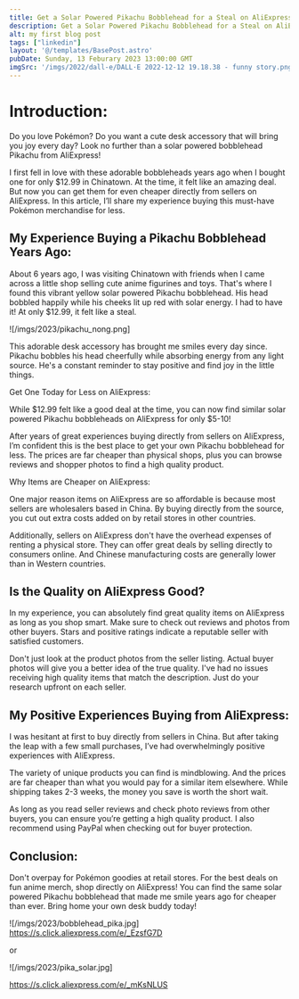 ```yaml
---
title: Get a Solar Powered Pikachu Bobblehead for a Steal on AliExpress
description: Get a Solar Powered Pikachu Bobblehead for a Steal on AliExpress
alt: my first blog post
tags: ["linkedin"]
layout: '@/templates/BasePost.astro'
pubDate: Sunday, 13 Feburary 2023 13:00:00 GMT
imgSrc: '/imgs/2022/dall-e/DALL·E 2022-12-12 19.18.38 - funny story.png'
---
```



# Introduction:

Do you love Pokémon? Do you want a cute desk accessory that will bring you joy every day? Look no further than a solar powered bobblehead Pikachu from AliExpress!

I first fell in love with these adorable bobbleheads years ago when I bought one for only $12.99 in Chinatown. At the time, it felt like an amazing deal. But now you can get them for even cheaper directly from sellers on AliExpress. In this article, I’ll share my experience buying this must-have Pokémon merchandise for less.

## My Experience Buying a Pikachu Bobblehead Years Ago:

About 6 years ago, I was visiting Chinatown with friends when I came across a little shop selling cute anime figurines and toys. That's where I found this vibrant yellow solar powered Pikachu bobblehead. His head bobbled happily while his cheeks lit up red with solar energy. I had to have it! At only $12.99, it felt like a steal.

![/imgs/2023/pikachu_nong.png]

This adorable desk accessory has brought me smiles every day since. Pikachu bobbles his head cheerfully while absorbing energy from any light source. He's a constant reminder to stay positive and find joy in the little things.

Get One Today for Less on AliExpress:

While $12.99 felt like a good deal at the time, you can now find similar solar powered Pikachu bobbleheads on AliExpress for only $5-10!

After years of great experiences buying directly from sellers on AliExpress, I’m confident this is the best place to get your own Pikachu bobblehead for less. The prices are far cheaper than physical shops, plus you can browse reviews and shopper photos to find a high quality product.

Why Items are Cheaper on AliExpress:

One major reason items on AliExpress are so affordable is because most sellers are wholesalers based in China. By buying directly from the source, you cut out extra costs added on by retail stores in other countries.

Additionally, sellers on AliExpress don't have the overhead expenses of renting a physical store. They can offer great deals by selling directly to consumers online. And Chinese manufacturing costs are generally lower than in Western countries.

## Is the Quality on AliExpress Good?

In my experience, you can absolutely find great quality items on AliExpress as long as you shop smart. Make sure to check out reviews and photos from other buyers. Stars and positive ratings indicate a reputable seller with satisfied customers.

Don't just look at the product photos from the seller listing. Actual buyer photos will give you a better idea of the true quality. I've had no issues receiving high quality items that match the description. Just do your research upfront on each seller.

## My Positive Experiences Buying from AliExpress:

I was hesitant at first to buy directly from sellers in China. But after taking the leap with a few small purchases, I’ve had overwhelmingly positive experiences with AliExpress.

The variety of unique products you can find is mindblowing. And the prices are far cheaper than what you would pay for a similar item elsewhere. While shipping takes 2-3 weeks, the money you save is worth the short wait.

As long as you read seller reviews and check photo reviews from other buyers, you can ensure you’re getting a high quality product. I also recommend using PayPal when checking out for buyer protection.

## Conclusion:

Don't overpay for Pokémon goodies at retail stores. For the best deals on fun anime merch, shop directly on AliExpress! You can find the same solar powered Pikachu bobblehead that made me smile years ago for cheaper than ever. Bring home your own desk buddy today!


![/imgs/2023/bobblehead_pika.jpg]
https://s.click.aliexpress.com/e/_EzsfG7D



or

![/imgs/2023/pika_solar.jpg]

https://s.click.aliexpress.com/e/_mKsNLUS